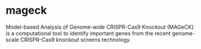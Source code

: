 # mageck
Model-based Analysis of Genome-wide CRISPR-Cas9 Knockout (MAGeCK) is a computational tool to identify important genes from the recent genome-scale CRISPR-Cas9 knockout screens technology.
